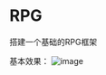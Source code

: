 # RPG
搭建一个基础的RPG框架

基本效果：
![image](https://github.com/programingisgoddamndifficult/RPG/assets/90440706/24b995c7-5876-4f84-b594-7bbc074c988f)

